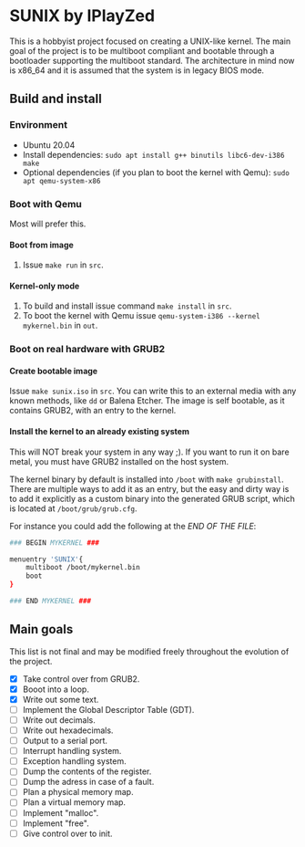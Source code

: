 # SUNIX by IPlayZed
This is a hobbyist project focused on creating a UNIX-like kernel.
The main goal of the project is to be multiboot compliant and bootable through
a bootloader supporting the multiboot standard.
The architecture in mind now is x86_64 and it is assumed that the system is in legacy BIOS mode.

## Build and install

### Environment

- Ubuntu 20.04
- Install dependencies: `sudo apt install g++ binutils libc6-dev-i386 make`
- Optional dependencies (if you plan to boot the kernel with Qemu): `sudo apt qemu-system-x86`

### Boot with Qemu 

Most will prefer this.

#### Boot from image

1. Issue `make run` in `src`.

#### Kernel-only mode

1. To build and install issue command `make install` in `src`.
2. To boot the kernel with Qemu issue `qemu-system-i386 --kernel mykernel.bin` in `out`.

### Boot on real hardware with GRUB2

#### Create bootable image

Issue `make sunix.iso` in `src`. You can write this to an external media with any known methods,
like `dd` or Balena Etcher. The image is self bootable, as it contains GRUB2, with an entry to the
kernel.

#### Install the kernel to an already existing system

This will NOT break your system in any way ;).
If you want to run it on bare metal, you must have GRUB2 installed on the host system.

The kernel binary by default is installed into `/boot` with `make grubinstall`.
There are multiple ways to add it as an entry, but the easy and dirty way is to add it
explicitly as a custom binary into the generated GRUB script, which is located at
`/boot/grub/grub.cfg`.

For instance you could add the following at the *END OF THE FILE*:

```sh
### BEGIN MYKERNEL ###

menuentry 'SUNIX'{
    multiboot /boot/mykernel.bin
    boot
}

### END MYKERNEL ###
```

## Main goals

This list is not final and may be modified freely throughout the evolution of the project.

- [x] Take control over from GRUB2.
- [x] Booot into a loop.
- [x] Write out some text.
- [ ] Implement the Global Descriptor Table (GDT).
- [ ] Write out decimals.
- [ ] Write out hexadecimals.
- [ ] Output to a serial port.
- [ ] Interrupt handling system.
- [ ] Exception handling system.
- [ ] Dump the contents of the register.
- [ ] Dump the adress in case of a fault.
- [ ] Plan a physical memory map.
- [ ] Plan a virtual memory map.
- [ ] Implement "malloc".
- [ ] Implement "free".
- [ ] Give control over to init.
